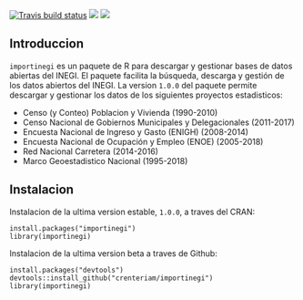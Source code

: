 <!-- badges: start -->
[![Travis build status](https://travis-ci.org/crenteriam/importinegi.svg?branch=master)](https://travis-ci.org/crenteriam/importinegi) [![](https://www.r-pkg.org/badges/version-last-release/importinegi)](https://cran.r-project.org/package=importinegi) [![](https://cranlogs.r-pkg.org/badges/importinegi)](https://cran.r-project.org/package=importinegi)
<!-- badges: end -->
 
## Introduccion

`importinegi` es un paquete de R para descargar y gestionar bases de datos abiertas del INEGI. El paquete facilita la búsqueda, descarga y gestión de los datos abiertos del INEGI. La version `1.0.0` del paquete permite descargar y gestionar los datos de los siguientes proyectos estadisticos:

- Censo (y Conteo) Poblacion y Vivienda (1990-2010)
- Censo Nacional de Gobiernos Municipales y Delegacionales (2011-2017)
- Encuesta Nacional de Ingreso y Gasto (ENIGH) (2008-2014)
- Encuesta Nacional de Ocupación y Empleo (ENOE) (2005-2018)
- Red Nacional Carretera (2014-2016)
- Marco Geoestadistico Nacional (1995-2018)

## Instalacion

Instalacion de la ultima version estable, `1.0.0`, a traves del CRAN:
```
install.packages("importinegi")
library(importinegi)
```

Instalacion de la ultima version beta a traves de Github:

```
install.packages("devtools")
devtools::install_github("crenteriam/importinegi")
library(importinegi)
```
